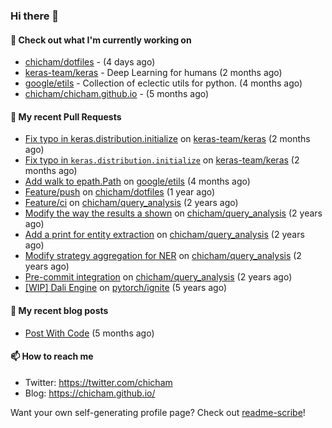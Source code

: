 ### Hi there 👋

#### 👷 Check out what I'm currently working on

- [chicham/dotfiles](https://github.com/chicham/dotfiles) -  (4 days ago)
- [keras-team/keras](https://github.com/keras-team/keras) - Deep Learning for humans (2 months ago)
- [google/etils](https://github.com/google/etils) - Collection of eclectic utils for python. (4 months ago)
- [chicham/chicham.github.io](https://github.com/chicham/chicham.github.io) -  (5 months ago)

#### 🔨 My recent Pull Requests

- [Fix typo in keras.distribution.initialize](https://github.com/keras-team/keras/pull/19201) on [keras-team/keras](https://github.com/keras-team/keras) (2 months ago)
- [Fix typo in `keras.distribution.initialize`](https://github.com/keras-team/keras/pull/19200) on [keras-team/keras](https://github.com/keras-team/keras) (2 months ago)
- [Add walk to epath.Path](https://github.com/google/etils/pull/525) on [google/etils](https://github.com/google/etils) (4 months ago)
- [Feature/push](https://github.com/chicham/dotfiles/pull/7) on [chicham/dotfiles](https://github.com/chicham/dotfiles) (1 year ago)
- [Feature/ci](https://github.com/chicham/query_analysis/pull/5) on [chicham/query_analysis](https://github.com/chicham/query_analysis) (2 years ago)
- [Modify the way the results a shown](https://github.com/chicham/query_analysis/pull/4) on [chicham/query_analysis](https://github.com/chicham/query_analysis) (2 years ago)
- [Add a print for entity extraction](https://github.com/chicham/query_analysis/pull/3) on [chicham/query_analysis](https://github.com/chicham/query_analysis) (2 years ago)
- [Modify strategy aggregation for NER](https://github.com/chicham/query_analysis/pull/2) on [chicham/query_analysis](https://github.com/chicham/query_analysis) (2 years ago)
- [Pre-commit integration](https://github.com/chicham/query_analysis/pull/1) on [chicham/query_analysis](https://github.com/chicham/query_analysis) (2 years ago)
- [[WIP] Dali Engine](https://github.com/pytorch/ignite/pull/493) on [pytorch/ignite](https://github.com/pytorch/ignite) (5 years ago)

#### 📜 My recent blog posts

- [Post With Code](https://chicham.github.io/posts/post-with-code/index.html) (5 months ago)

#### 📫 How to reach me

- Twitter: https://twitter.com/chicham
- Blog: https://chicham.github.io/

Want your own self-generating profile page? Check out [readme-scribe](https://github.com/muesli/readme-scribe)!


